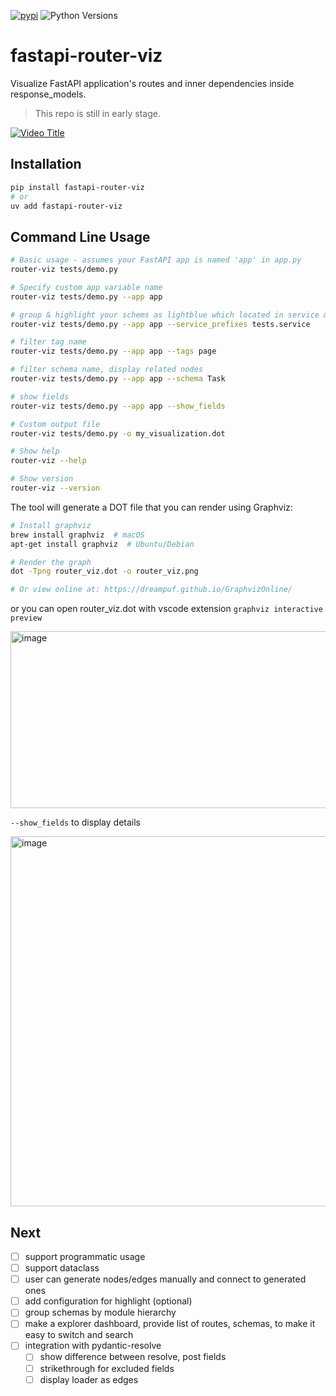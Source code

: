 [![pypi](https://img.shields.io/pypi/v/fastapi-router-viz.svg)](https://pypi.python.org/pypi/fastapi-router-viz)
![Python Versions](https://img.shields.io/pypi/pyversions/fastapi-router-viz)


# fastapi-router-viz

Visualize FastAPI application's routes and inner dependencies inside response_models.

> This repo is still in early stage.


[![Video Title](https://img.youtube.com/vi/9ywdMt1wPOY/0.jpg)](https://www.youtube.com/watch?v=9ywdMt1wPOY)


## Installation

```bash
pip install fastapi-router-viz
# or
uv add fastapi-router-viz
```

## Command Line Usage

```bash
# Basic usage - assumes your FastAPI app is named 'app' in app.py
router-viz tests/demo.py

# Specify custom app variable name
router-viz tests/demo.py --app app

# group & highlight your schems as lightblue which located in service modules
router-viz tests/demo.py --app app --service_prefixes tests.service

# filter tag name
router-viz tests/demo.py --app app --tags page

# filter schema name, display related nodes
router-viz tests/demo.py --app app --schema Task

# show fields
router-viz tests/demo.py --app app --show_fields

# Custom output file
router-viz tests/demo.py -o my_visualization.dot

# Show help
router-viz --help

# Show version
router-viz --version
```

The tool will generate a DOT file that you can render using Graphviz:

```bash
# Install graphviz
brew install graphviz  # macOS
apt-get install graphviz  # Ubuntu/Debian

# Render the graph
dot -Tpng router_viz.dot -o router_viz.png

# Or view online at: https://dreampuf.github.io/GraphvizOnline/
```

or you can open router_viz.dot with vscode extension `graphviz interactive preview`

<img width="1062" height="283" alt="image" src="https://github.com/user-attachments/assets/d8134277-fa84-444a-b6cd-1287e477a83e" />

`--show_fields` to display details

<img width="1329" height="592" alt="image" src="https://github.com/user-attachments/assets/d5dceee8-995b-4dab-a016-46fa98e74d77" />


## Next

- [ ] support programmatic usage
- [ ] support dataclass
- [ ] user can generate nodes/edges manually and connect to generated ones
- [ ] add configuration for highlight (optional)
- [ ] group schemas by module hierarchy
- [ ] make a explorer dashboard, provide list of routes, schemas, to make it easy to switch and search
- [ ] integration with pydantic-resolve
    - [ ] show difference between resolve, post fields
    - [ ] strikethrough for excluded fields
    - [ ] display loader as edges